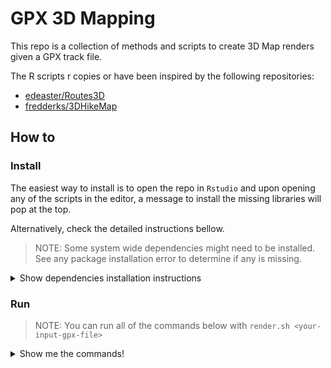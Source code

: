 # GPX 3D Mapping

This repo is a collection of methods and scripts to create 3D Map renders
given a GPX track file.

The R scripts r copies or have been inspired by the following repositories:

 - [edeaster/Routes3D](https://github.com/edeaster/Routes3D)
 - [fredderks/3DHikeMap](https://github.com/fredderks/3DHikeMap)
 
 
 ## How to
 
 ### Install
 
 The easiest way to install is to open the repo in `Rstudio` and upon opening
 any of the scripts in the editor, a message to install the missing libraries
 will pop at the top.
 
 Alternatively, check the detailed instructions bellow.
 
 > NOTE: Some system wide dependencies might need to be installed. 
 > See any package installation error to determine if any is missing. 
 
<details>
  <summary>Show dependencies installation instructions</summary>
  
   #### R packages
   
   Apart from the libraries listed in the scripts itself, you might need to run:
   ```bash
   install.packages(c('sf', 'terra', 'rgdal'))
   ```
 
 </details>
 
 ### Run
 
 > NOTE: You can run all of the commands below with `render.sh <your-input-gpx-file>`
 
 
 <details>
  <summary>Show me the commands!</summary>
  
  To run the selected rendering script from the `R console`:
   
   ```bash
   source('3DMapping.R')  # Will prompt for the GPX file as input
   ```
   
   This script will save a series of renders as pngs in the `Track` directory.
   Then, to compose a GIF from all renders:
   
   ```bash
   cd Track
   convert -delay 2 -loop 0 *.png output.gif
   
   # Alternatively (faster but less quality):
   ffmpeg -framerate 5 -y -i %02d.png output.gif
   
   # To convert from GIF to video in MP4
   ffmpeg -i output.gif \
    -movflags faststart -pix_fmt yuv420p \
    -vf "scale=trunc(iw/2)*2:trunc(ih/2)*2" output.mp4
   ```
     
</details>
 